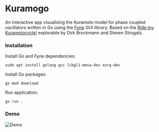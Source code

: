 # Kuramogo

An interactive app visualising the Kuramoto model for phase coupled oscillators written in Go using the [Fyne](https://fyne.io/) GUI library. Based on the [Ride my Kuramotocycle!](https://www.complexity-explorables.org/explorables/ride-my-kuramotocycle/) explorable by Dirk Brockmann and Steven Strogatz.

### Installation

Install Go and Fyne dependencies:

`sudo apt install golang gcc libgl1-mesa-dev xorg-dev`

Install Go packages:

`go mod download`

Run application:

`go run .`

### Demo

![Demo](https://github.com/mattdmoore/kuramogo/assets/50421723/93c7a96d-aeb5-4686-9d08-7681ed148611)
